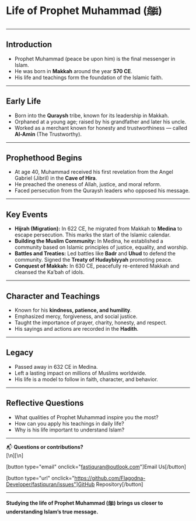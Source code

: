# Life of Prophet Muhammad (ﷺ)

---

## Introduction

- Prophet Muhammad (peace be upon him) is the final messenger in Islam.
- He was born in **Makkah** around the year **570 CE**.
- His life and teachings form the foundation of the Islamic faith.

---

## Early Life

- Born into the **Quraysh** tribe, known for its leadership in Makkah.
- Orphaned at a young age; raised by his grandfather and later his uncle.
- Worked as a merchant known for honesty and trustworthiness — called **Al-Amin** (The Trustworthy).

---

## Prophethood Begins

- At age 40, Muhammad received his first revelation from the Angel Gabriel (Jibril) in the **Cave of Hira**.
- He preached the oneness of Allah, justice, and moral reform.
- Faced persecution from the Quraysh leaders who opposed his message.

---

## Key Events

- **Hijrah (Migration):** In 622 CE, he migrated from Makkah to **Medina** to escape persecution. This marks the start of the Islamic calendar.
- **Building the Muslim Community:** In Medina, he established a community based on Islamic principles of justice, equality, and worship.
- **Battles and Treaties:** Led battles like **Badr** and **Uhud** to defend the community. Signed the **Treaty of Hudaybiyyah** promoting peace.
- **Conquest of Makkah:** In 630 CE, peacefully re-entered Makkah and cleansed the Ka’bah of idols.

---

## Character and Teachings

- Known for his **kindness, patience, and humility**.
- Emphasized mercy, forgiveness, and social justice.
- Taught the importance of prayer, charity, honesty, and respect.
- His sayings and actions are recorded in the **Hadith**.

---

## Legacy

- Passed away in 632 CE in Medina.
- Left a lasting impact on millions of Muslims worldwide.
- His life is a model to follow in faith, character, and behavior.

---

## Reflective Questions

- What qualities of Prophet Muhammad inspire you the most?
- How can you apply his teachings in daily life?
- Why is his life important to understand Islam?

---

📬 **Questions or contributions?**  
[\n][\n]

[button type="email" onclick="fastiquran@outlook.com"]Email Us[/button]

[button type="url" onclick="https://github.com/Flagodna-Developer/fastiquran/issues"]GitHub Repository[/button]

---

**Studying the life of Prophet Muhammad (ﷺ) brings us closer to understanding Islam’s true message.**
